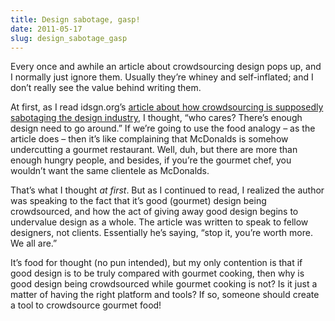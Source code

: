 ```yaml
---
title: Design sabotage, gasp!
date: 2011-05-17
slug: design_sabotage_gasp
---
```

<p>Every once and awhile an article about crowdsourcing design pops up, and I normally just ignore them. Usually they&#8217;re whiney and self-inflated; and I don&#8217;t really see the value behind writing them.</p>

<p>At first, as I read idsgn.org&#8217;s <a href="http://idsgn.org/posts/crowdsourcing-sabotaging-our-value/">article about how crowdsourcing is supposedly sabotaging the design industry</a>, I thought, &#8220;who cares? There&#8217;s enough design need to go around.&#8221; If we&#8217;re going to use the food analogy &#8211; as the article does &#8211; then it&#8217;s like complaining that McDonalds is somehow undercutting a gourmet restaurant. Well, duh, but there are more than enough hungry people, and besides, if you&#8217;re the gourmet chef, you wouldn&#8217;t want the same clientele as McDonalds.</p>

<p>That&#8217;s what I thought <em>at first</em>. But as I continued to read, I realized the author was speaking to the fact that it&#8217;s good (gourmet) design being crowdsourced, and how the act of giving away good design begins to undervalue design as a whole. The article was written to speak to fellow designers, not clients. Essentially he&#8217;s saying, &#8220;stop it, you&#8217;re worth more. We all are.&#8221;</p>

<p>It&#8217;s food for thought (no pun intended), but my only contention is that if good design is to be truly compared with gourmet cooking, then why is good design being crowdsourced while gourmet cooking is not? Is it just a matter of having the right platform and tools? If so, someone should create a tool to crowdsource gourmet food!</p>